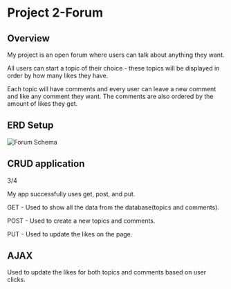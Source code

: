# Project 2-Forum
## Overview
  My project is an open forum where users can talk about anything they want.

  All users can start a topic of their choice - these topics will be displayed in order by how many likes they have.

  Each topic will have comments and every user can leave a new comment and like any comment they want. The comments are also ordered by the amount of likes they get.

## ERD Setup

![Forum Schema](https://imgur.com/lAlGKgS.jpg)

## CRUD application

3/4

My app successfully uses get, post, and put.

GET - Used to show all the data from the database(topics and comments).

POST - Used to create a new topics and comments.

PUT -  Used to update the likes on the page.

## AJAX

Used to update the likes for both topics and comments based on user clicks.
